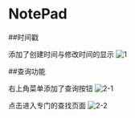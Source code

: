 # NotePad

##时间戳

添加了创建时间与修改时间的显示
![1](/picture/task1.png)

##查询功能

右上角菜单添加了查询按钮
![2-1](/picture/task2-1.png)

点击进入专门的查找页面
![2-2](/picture/task2-2.png)
